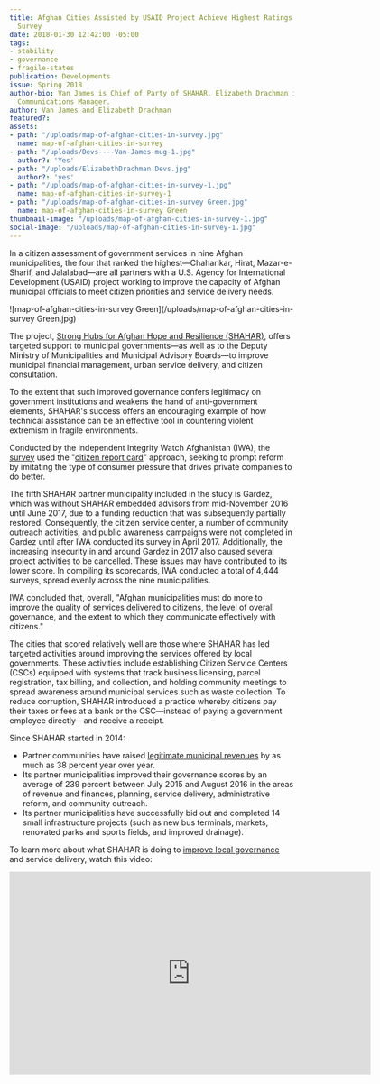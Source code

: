 ```yaml
---
title: Afghan Cities Assisted by USAID Project Achieve Highest Ratings in Citizen
  Survey
date: 2018-01-30 12:42:00 -05:00
tags:
- stability
- governance
- fragile-states
publication: Developments
issue: Spring 2018
author-bio: Van James is Chief of Party of SHAHAR. Elizabeth Drachman is DAI’s Senior
  Communications Manager.
author: Van James and Elizabeth Drachman
featured?: 
assets:
- path: "/uploads/map-of-afghan-cities-in-survey.jpg"
  name: map-of-afghan-cities-in-survey
- path: "/uploads/Devs----Van-James-mug-1.jpg"
  author?: 'Yes'
- path: "/uploads/ElizabethDrachman Devs.jpg"
  author?: 'yes'
- path: "/uploads/map-of-afghan-cities-in-survey-1.jpg"
  name: map-of-afghan-cities-in-survey-1
- path: "/uploads/map-of-afghan-cities-in-survey Green.jpg"
  name: map-of-afghan-cities-in-survey Green
thumbnail-image: "/uploads/map-of-afghan-cities-in-survey-1.jpg"
social-image: "/uploads/map-of-afghan-cities-in-survey-1.jpg"
---
```


In a citizen assessment of government services in nine Afghan municipalities, the four that ranked the highest—Chaharikar, Hirat, Mazar-e-Sharif, and Jalalabad—are all partners with a U.S. Agency for International Development (USAID) project working to improve the capacity of Afghan municipal officials to meet citizen priorities and service delivery needs. 




![map-of-afghan-cities-in-survey Green](/uploads/map-of-afghan-cities-in-survey Green.jpg) 

The project, [Strong Hubs for Afghan Hope and Resilience (SHAHAR)](https://www.dai.com/our-work/projects/afghanistan-strong-hubs-afghan-hope-and-resilience-shahar), offers targeted support to municipal governments—as well as to the Deputy Ministry of Municipalities and Municipal Advisory Boards—to improve municipal financial management, urban service delivery, and citizen consultation.

To the extent that such improved governance confers legitimacy on government institutions and weakens the hand of anti-government elements, SHAHAR's success offers an encouraging example of how technical assistance can be an effective tool in countering violent extremism in fragile environments.

Conducted by the independent Integrity Watch Afghanistan (IWA), the [survey](https://iwaweb.org/wp-content/uploads/2014/12/CITIZEN-REPORT-CARD-ON-MUNICIPAL-SERVICES-IN-AFGHANISTAN-2017.pdf) used the "[citizen report card](http://www.pria-academy.org/pdf/2.m4-2-Citizen-Report-Cards-Civicus.pdf)" approach, seeking to prompt reform by imitating the type of consumer pressure that drives private companies to do better. 

The fifth SHAHAR partner municipality included in the study is Gardez, which was without SHAHAR embedded advisors from mid-November 2016 until June 2017, due to a funding reduction that was subsequently partially restored. Consequently, the citizen service center, a number of community outreach activities, and public awareness campaigns were not completed in Gardez until after IWA conducted its survey in April 2017. Additionally, the increasing insecurity in and around Gardez in 2017 also caused several project activities to be cancelled. These issues may have contributed to its lower score. In compiling its scorecards, IWA conducted a total of 4,444 surveys, spread evenly across the nine municipalities. 
<script id="infogram_0_50a861c4-dff4-44a4-bcfb-8b1092b82ad4" title="Afghanistan Survey" src="https://e.infogram.com/js/dist/embed.js?vki" type="text/javascript"></script>
IWA concluded that, overall, "Afghan municipalities must do more to improve the quality of services delivered to citizens, the level of overall governance, and the extent to which they communicate effectively with citizens." 

The cities that scored relatively well are those where SHAHAR has led targeted activities around improving the services offered by local governments. These activities include establishing Citizen Service Centers (CSCs) equipped with systems that track business licensing, parcel registration, tax billing, and collection, and holding community meetings to spread awareness around municipal services such as waste collection. To reduce corruption, SHAHAR introduced a practice whereby citizens pay their taxes or fees at a bank or the CSC—instead of paying a government employee directly—and receive a receipt.

Since SHAHAR started in 2014:

* Partner communities have raised [legitimate municipal revenues](http://dai-global-developments.com/articles/afghan-municipalities-raise-more-revenues-deliver-better-services-enhance-stability/) by as much as 38 percent year over year.
* Its partner municipalities improved their governance scores by an average of 239 percent between July 2015 and August 2016 in the areas of revenue and finances, planning, service delivery, administrative reform, and community outreach.
* Its partner municipalities have successfully bid out and completed 14 small infrastructure projects (such as new bus terminals, markets, renovated parks and sports fields, and improved drainage).

To learn more about what SHAHAR is doing to [improve local governance](http://dai-global-developments.com/articles/afghan-municipalities-raise-more-revenues-deliver-better-services-enhance-stability/) and service delivery, watch this video:

<iframe src="https://player.vimeo.com/video/204593033" width="640" height="360" frameborder="0" webkitallowfullscreen mozallowfullscreen allowfullscreen></iframe>
